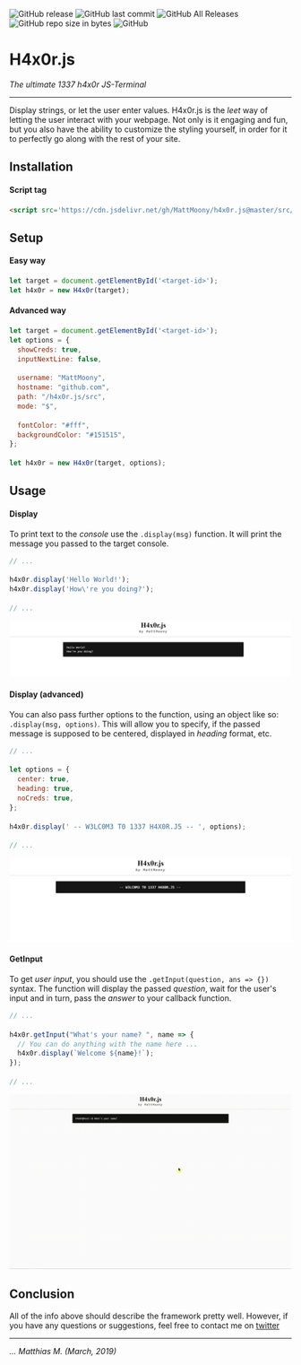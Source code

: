 ![GitHub release](https://img.shields.io/github/release/MattMoony/h4x0r.js.svg) ![GitHub last commit](https://img.shields.io/github/last-commit/MattMoony/h4x0r.js.svg) ![GitHub All Releases](https://img.shields.io/github/downloads/MattMoony/h4x0r.js/total.svg) ![GitHub repo size in bytes](https://img.shields.io/github/repo-size/MattMoony/h4x0r.js.svg) ![GitHub](https://img.shields.io/github/license/MattMoony/h4x0r.js.svg)

# H4x0r.js
_The ultimate 1337 h4x0r JS-Terminal_

---

Display strings, or let the user enter values. H4x0r.js is the _leet_ way of letting the user interact with your webpage.
Not only is it engaging and fun, but you also have the ability to customize the styling yourself, in order for it to perfectly go along with the rest of your site.

## Installation

#### Script tag

```html
<script src='https://cdn.jsdelivr.net/gh/MattMoony/h4x0r.js@master/src/h4x0r.js'></script>
```

## Setup

#### Easy way

```javascript
let target = document.getElementById('<target-id>');
let h4x0r = new H4x0r(target);
```

#### Advanced way

```javascript
let target = document.getElementById('<target-id>');
let options = {
  showCreds: true,
  inputNextLine: false,

  username: "MattMoony",
  hostname: "github.com",
  path: "/h4x0r.js/src",
  mode: "$",

  fontColor: "#fff",
  backgroundColor: "#151515",
};

let h4x0r = new H4x0r(target, options);
```

## Usage

#### Display

To print text to the _console_ use the `.display(msg)` function. It will print the message you passed to the target console.

```javascript
// ...

h4x0r.display('Hello World!');
h4x0r.display('How\'re you doing?');

// ...
```

![Example 0](./media/ex_0.jpg)

#### Display (advanced)

You can also pass further options to the function, using an object like so: `.display(msg, options)`. This will allow you to specify, if the passed message is supposed to be centered, displayed in _heading_ format, etc.

```javascript
// ...

let options = {
  center: true,
  heading: true,
  noCreds: true,
};

h4x0r.display(' -- W3LC0M3 T0 1337 H4X0R.J5 -- ', options);

// ...
```

![Example 2](./media/ex_2.jpg)

#### GetInput

To get _user input_, you should use the `.getInput(question, ans => {})` syntax. The function will display the passed _question_, wait for the user's input and in turn, pass the _answer_ to your callback function.

```javascript
// ...

h4x0r.getInput("What's your name? ", name => {
  // You can do anything with the name here ...
  h4x0r.display(`Welcome ${name}!`);
});

// ...
```

![Example 1](./media/ex_1.gif)

## Conclusion

All of the info above should describe the framework pretty well. However, if you have any questions or suggestions, feel free to contact me on [twitter](https://twitter.com/Matthia23184857)

---

_... Matthias M. (March, 2019)_
